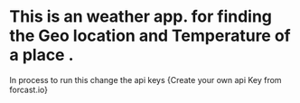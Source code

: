 # This is an weather app. for finding the Geo location and Temperature of a place . 
In process to run this change the api keys {Create your own api Key from forcast.io}
